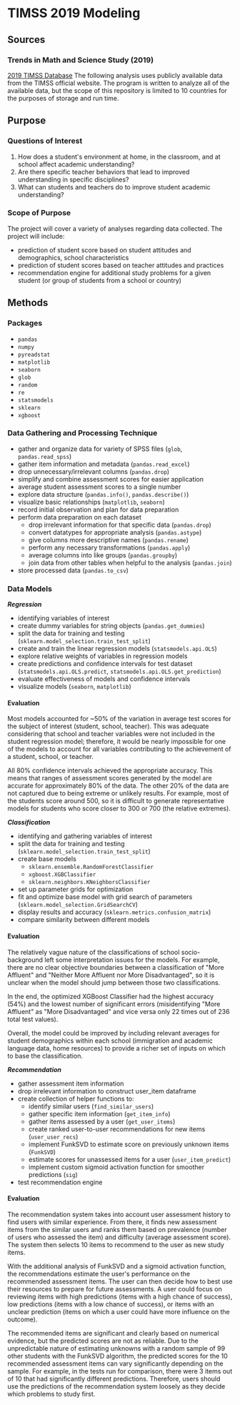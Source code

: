 # TIMSS 2019 Modeling

## Sources
### Trends in Math and Science Study (2019)
[2019 TIMSS Database](https://timss2019.org/international-database/)
The following analysis uses publicly available data from the TIMSS official website.
The program is written to analyze all of the available data, but the scope of this repository is limited to 10 countries for the purposes of storage and run time.

## Purpose
### Questions of Interest
1. How does a student's environment at home, in the classroom, and at school affect academic understanding?
2. Are there specific teacher behaviors that lead to improved understanding in specific disciplines?
3. What can students and teachers do to improve student academic understanding?

### Scope of Purpose
The project will cover a variety of analyses regarding data collected. The project will include:
* prediction of student score based on student attitudes and demographics, school characteristics
* prediction of student scores based on teacher attitudes and practices
* recommendation engine for additional study problems for a given student (or group of students from a school or country)

## Methods
### Packages
- `pandas`
- `numpy`
- `pyreadstat`
- `matplotlib`
- `seaborn`
- `glob`
- `random`
- `re`
- `statsmodels`
- `sklearn`
- `xgboost`

### Data Gathering and Processing Technique
- gather and organize data for variety of SPSS files (`glob`, `pandas.read_spss`)
- gather item information and metadata (`pandas.read_excel`)
- drop unnecessary/irrelevant columns (`pandas.drop`)
- simplify and combine assessment scores for easier application
- average student assessment scores to a single number
- explore data structure (`pandas.info()`, `pandas.describe()`)
- visualize basic relationships (`matplotlib`, `seaborn`)
- record initial observation and plan for data preparation
- perform data preparation on each dataset
  - drop irrelevant information for that specific data (`pandas.drop`)
  - convert datatypes for appropriate analysis (`pandas.astype`)
  - give columns more descriptive names (`pandas.rename`)
  - perform any necessary transformations (`pandas.apply`)
  - average columns into like groups (`pandas.groupby`)
  - join data from other tables when helpful to the analysis (`pandas.join`)
- store processed data (`pandas.to_csv`)

### Data Models
***Regression***
- identifying variables of interest
- create dummy variables for string objects (`pandas.get_dummies`)
- split the data for training and testing (`sklearn.model_selection.train_test_split`)
- create and train the linear regression models (`statsmodels.api.OLS`)
- explore relative weights of variables in regression models
- create predictions and confidence intervals for test dataset (`statsmodels.api.OLS.predict`, `statsmodels.api.OLS.get_prediction`)
- evaluate effectiveness of models and confidence intervals
- visualize models (`seaborn`, `matplotlib`)

#### Evaluation
Most models accounted for ~50% of the variation in average test scores for the subject of interest (student, school, teacher). This was adequate considering that school and teacher variables were not included in the student regression model; therefore, it would be nearly impossible for one of the models to account for all variables contributing to the achievement of a student, school, or teacher.

All 80% confidence intervals achieved the appropriate accuracy. This means that ranges of assessment scores generated by the model are accurate for approximately 80% of the data. The other 20% of the data are not captured due to being extreme or unlikely results. For example, most of the students score around 500, so it is difficult to generate representative models for students who score closer to 300 or 700 (the relative extremes).

***Classification***
- identifying and gathering variables of interest
- split the data for training and testing (`sklearn.model_selection.train_test_split`)
- create base models
  - `sklearn.ensemble.RandomForestClassifier`
  - `xgboost.XGBClassifier`
  - `sklearn.neighbors.KNeighborsClassifier`
- set up parameter grids for optimization
- fit and optimize base model with grid search of parameters (`sklearn.model_selection.GridSearchCV`)
- display results and accuracy (`sklearn.metrics.confusion_matrix`)
- compare similarity between different models

#### Evaluation
The relatively vague nature of the classifications of school socio-background left some interpretation issues for the models. For example, there are no clear objective boundaries between a classification of "More Affluent" and "Neither More Affluent nor More Disadvantaged", so it is unclear when the model should jump between those two classifications.

In the end, the optimized XGBoost Classifier had the highest accuracy (54%) and the lowest number of significant errors (misidentifying "More Affluent" as "More Disadvantaged" and vice versa only 22 times out of 236 total test values).

Overall, the model could be improved by including relevant averages for student demographics within each school (immigration and academic language data, home resources) to provide a richer set of inputs on which to base the classification.

***Recommendation***
- gather assessment item information
- drop irrelevant information to construct user_item dataframe
- create collection of helper functions to:
  - identify similar users (`find_similar_users`)
  - gather specific item information (`get_item_info`)
  - gather items assessed by a user (`get_user_items`)
  - create ranked user-to-user recommendations for new items (`user_user_recs`)
  - implement FunkSVD to estimate score on previously unknown items (`FunkSVD`)
  - estimate scores for unassessed items for a user (`user_item_predict`)
  - implement custom sigmoid activation function for smoother predictions (`sig`)
- test recommendation engine

#### Evaluation
The recommendation system takes into account user assessment history to find users with similar experience. From there, it finds new assessment items from the similar users and ranks them based on prevalence (number of users who assessed the item) and difficulty (average assessment score). The system then selects 10 items to recommend to the user as new study items.

With the additional analysis of FunkSVD and a sigmoid activation function, the recommendations estimate the user's performance on the recommended assessment items. The user can then decide how to best use their resources to prepare for future assessments. A user could focus on reviewing items with high predictions (items with a high chance of success), low predictions (items with a low chance of success), or items with an unclear prediction (items on which a user could have more influence on the outcome).

The recommended items are significant and clearly based on numerical evidence, but the predicted scores are not as reliable. Due to the unpredictable nature of estimating unknowns with a random sample of 99 other students with the FunkSVD algorithm, the predicted scores for the 10 recommended assessment items can vary significantly depending on the sample. For example, in the tests run for comparison, there were 3 items out of 10 that had significantly different predictions. Therefore, users should use the predictions of the recommendation system loosely as they decide which problems to study first.
